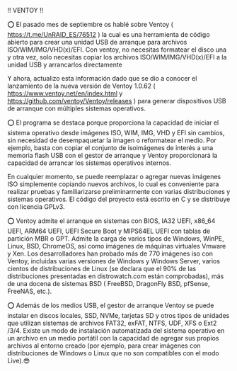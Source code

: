 ‼️ VENTOY ‼️

⭕️ El pasado mes de septiembre os hablé sobre Ventoy ( https://t.me/UnRAID_ES/76512 ) la cual es una herramienta de código abierto para crear una unidad USB de arranque para archivos ISO/WIM/IMG/VHD(x)/EFI. Con ventoy, no necesitas formatear el disco una y otra vez, solo necesitas copiar los archivos ISO/WIM/IMG/VHD(x)/EFI a la unidad USB y arrancarlos directamente

Y ahora, actualizo esta información dado que se dio a conocer el lanzamiento de la nueva versión de Ventoy 1.0.62 ( https://www.ventoy.net/en/index.html y https://github.com/ventoy/Ventoy/releases ) para generar dispositivos USB de arranque con múltiples sistemas operativos.

⭕️ El programa se destaca porque proporciona la capacidad de iniciar el sistema operativo desde imágenes ISO, WIM, IMG, VHD y EFI sin cambios, sin necesidad de desempaquetar la imagen o reformatear el medio. Por ejemplo, basta con copiar el conjunto de isoimágenes de interés a una memoria flash USB con el gestor de arranque y Ventoy proporcionará la capacidad de arrancar los sistemas operativos internos.

En cualquier momento, se puede reemplazar o agregar nuevas imágenes ISO simplemente copiando nuevos archivos, lo cual es conveniente para realizar pruebas y familiarizarse preliminarmente con varias distribuciones y sistemas operativos. El código del proyecto está escrito en C y se distribuye con licencia GPLv3.

⭕️ Ventoy admite el arranque en sistemas con BIOS, IA32 UEFI, x86_64 UEFI, ARM64 UEFI, UEFI Secure Boot y MIPS64EL UEFI con tablas de partición MBR o GPT. Admite la carga de varios tipos de Windows, WinPE, Linux, BSD, ChromeOS, así como imágenes de máquinas virtuales Vmware y Xen. Los desarrolladores han probado más de 770 imágenes iso con Ventoy, incluidas varias versiones de Windows y Windows Server, varios cientos de distribuciones de Linux (se declara que el 90% de las distribuciones presentadas en distrowatch.com están comprobadas), más de una docena de sistemas BSD ( FreeBSD, DragonFly BSD, pfSense, FreeNAS, etc.).

⭕️ Además de los medios USB, el gestor de arranque Ventoy se puede instalar en discos locales, SSD, NVMe, tarjetas SD y otros tipos de unidades que utilizan sistemas de archivos FAT32, exFAT, NTFS, UDF, XFS o Ext2 /3/4. Existe un modo de instalación automatizada del sistema operativo en un archivo en un medio portátil con la capacidad de agregar sus propios archivos al entorno creado (por ejemplo, para crear imágenes con distribuciones de Windows o Linux que no son compatibles con el modo Live).😎